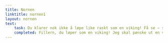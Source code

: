 ```yaml
---
title: Nornen
linktitle: nornen1
layout: nornen
text:
    task: Du klarer nok ikke å løpe like raskt som en viking! Få se – så kan du klikke videre når du har gjort det.
    completed: Fillern, du løper som en viking! Jeg skal pønske ut en vanskeligere oppgave… 
---
```

